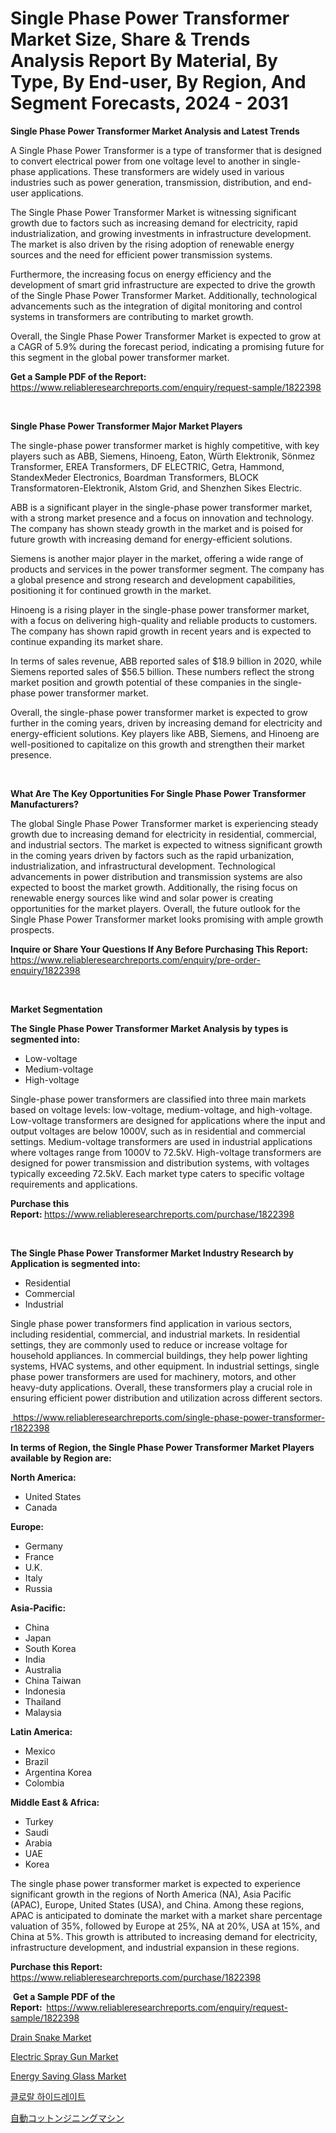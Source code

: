 <p><h1>Single Phase Power Transformer Market Size, Share & Trends Analysis Report By Material, By Type, By End-user, By Region, And Segment Forecasts, 2024 - 2031</h1></p><p><strong>Single Phase Power Transformer Market Analysis and Latest Trends</strong></p>
<p><p>A Single Phase Power Transformer is a type of transformer that is designed to convert electrical power from one voltage level to another in single-phase applications. These transformers are widely used in various industries such as power generation, transmission, distribution, and end-user applications.</p><p>The Single Phase Power Transformer Market is witnessing significant growth due to factors such as increasing demand for electricity, rapid industrialization, and growing investments in infrastructure development. The market is also driven by the rising adoption of renewable energy sources and the need for efficient power transmission systems.</p><p>Furthermore, the increasing focus on energy efficiency and the development of smart grid infrastructure are expected to drive the growth of the Single Phase Power Transformer Market. Additionally, technological advancements such as the integration of digital monitoring and control systems in transformers are contributing to market growth.</p><p>Overall, the Single Phase Power Transformer Market is expected to grow at a CAGR of 5.9% during the forecast period, indicating a promising future for this segment in the global power transformer market.</p></p>
<p><strong>Get a Sample PDF of the Report:&nbsp;</strong> <a href="https://www.reliableresearchreports.com/enquiry/request-sample/1822398">https://www.reliableresearchreports.com/enquiry/request-sample/1822398</a></p>
<p>&nbsp;</p>
<p><strong>Single Phase Power Transformer Major Market Players</strong></p>
<p><p>The single-phase power transformer market is highly competitive, with key players such as ABB, Siemens, Hinoeng, Eaton, Würth Elektronik, Sönmez Transformer, EREA Transformers, DF ELECTRIC, Getra, Hammond, StandexMeder Electronics, Boardman Transformers, BLOCK Transformatoren-Elektronik, Alstom Grid, and Shenzhen Sikes Electric.</p><p>ABB is a significant player in the single-phase power transformer market, with a strong market presence and a focus on innovation and technology. The company has shown steady growth in the market and is poised for future growth with increasing demand for energy-efficient solutions.</p><p>Siemens is another major player in the market, offering a wide range of products and services in the power transformer segment. The company has a global presence and strong research and development capabilities, positioning it for continued growth in the market.</p><p>Hinoeng is a rising player in the single-phase power transformer market, with a focus on delivering high-quality and reliable products to customers. The company has shown rapid growth in recent years and is expected to continue expanding its market share.</p><p>In terms of sales revenue, ABB reported sales of $18.9 billion in 2020, while Siemens reported sales of $56.5 billion. These numbers reflect the strong market position and growth potential of these companies in the single-phase power transformer market.</p><p>Overall, the single-phase power transformer market is expected to grow further in the coming years, driven by increasing demand for electricity and energy-efficient solutions. Key players like ABB, Siemens, and Hinoeng are well-positioned to capitalize on this growth and strengthen their market presence.</p></p>
<p>&nbsp;</p>
<p><strong>What Are The Key Opportunities For Single Phase Power Transformer Manufacturers?</strong></p>
<p><p>The global Single Phase Power Transformer market is experiencing steady growth due to increasing demand for electricity in residential, commercial, and industrial sectors. The market is expected to witness significant growth in the coming years driven by factors such as the rapid urbanization, industrialization, and infrastructural development. Technological advancements in power distribution and transmission systems are also expected to boost the market growth. Additionally, the rising focus on renewable energy sources like wind and solar power is creating opportunities for the market players. Overall, the future outlook for the Single Phase Power Transformer market looks promising with ample growth prospects.</p></p>
<p><strong>Inquire or Share Your Questions If Any Before Purchasing This Report:</strong> <a href="https://www.reliableresearchreports.com/enquiry/pre-order-enquiry/1822398">https://www.reliableresearchreports.com/enquiry/pre-order-enquiry/1822398</a></p>
<p>&nbsp;</p>
<p><strong>Market Segmentation</strong></p>
<p><strong>The Single Phase Power Transformer Market Analysis by types is segmented into:</strong></p>
<p><ul><li>Low-voltage</li><li>Medium-voltage</li><li>High-voltage</li></ul></p>
<p><p>Single-phase power transformers are classified into three main markets based on voltage levels: low-voltage, medium-voltage, and high-voltage. Low-voltage transformers are designed for applications where the input and output voltages are below 1000V, such as in residential and commercial settings. Medium-voltage transformers are used in industrial applications where voltages range from 1000V to 72.5kV. High-voltage transformers are designed for power transmission and distribution systems, with voltages typically exceeding 72.5kV. Each market type caters to specific voltage requirements and applications.</p></p>
<p><strong>Purchase this Report:&nbsp;</strong><a href="https://www.reliableresearchreports.com/purchase/1822398">https://www.reliableresearchreports.com/purchase/1822398</a></p>
<p>&nbsp;</p>
<p><strong>The Single Phase Power Transformer Market Industry Research by Application is segmented into:</strong></p>
<p><ul><li>Residential</li><li>Commercial</li><li>Industrial</li></ul></p>
<p><p>Single phase power transformers find application in various sectors, including residential, commercial, and industrial markets. In residential settings, they are commonly used to reduce or increase voltage for household appliances. In commercial buildings, they help power lighting systems, HVAC systems, and other equipment. In industrial settings, single phase power transformers are used for machinery, motors, and other heavy-duty applications. Overall, these transformers play a crucial role in ensuring efficient power distribution and utilization across different sectors.</p></p>
<p><a href="https://www.reliableresearchreports.com/single-phase-power-transformer-r1822398">&nbsp;https://www.reliableresearchreports.com/single-phase-power-transformer-r1822398</a></p>
<p><strong>In terms of Region, the Single Phase Power Transformer Market Players available by Region are:</strong></p>
<p>
    <p> <strong> North America: </strong>
        <ul>
            <li>United States</li>
            <li>Canada</li>
        </ul>
        </p> 
    <p> <strong> Europe: </strong>
        <ul>
            <li>Germany</li>
            <li>France</li>
            <li>U.K.</li>
            <li>Italy</li>
            <li>Russia</li>
        </ul>
        </p> 
    <p> <strong> Asia-Pacific: </strong>
        <ul>
            <li>China</li>
            <li>Japan</li>
            <li>South Korea</li>
            <li>India</li>
            <li>Australia</li>
            <li>China Taiwan</li>
            <li>Indonesia</li>
            <li>Thailand</li>
            <li>Malaysia</li>
        </ul>
        </p> 
    <p> <strong> Latin America: </strong>
        <ul>
            <li>Mexico</li>
            <li>Brazil</li>
            <li>Argentina Korea</li>
            <li>Colombia</li>
        </ul>
        </p> 
    <p> <strong> Middle East & Africa: </strong>
        <ul>
            <li>Turkey</li>
            <li>Saudi</li>
            <li>Arabia</li>
            <li>UAE</li>
            <li>Korea</li>
        </ul>
    </p>
    </p>
<p><p>The single phase power transformer market is expected to experience significant growth in the regions of North America (NA), Asia Pacific (APAC), Europe, United States (USA), and China. Among these regions, APAC is anticipated to dominate the market with a market share percentage valuation of 35%, followed by Europe at 25%, NA at 20%, USA at 15%, and China at 5%. This growth is attributed to increasing demand for electricity, infrastructure development, and industrial expansion in these regions.</p></p>
<p><strong>Purchase this Report: </strong><a href="https://www.reliableresearchreports.com/purchase/1822398">https://www.reliableresearchreports.com/purchase/1822398</a></p>
<p>&nbsp;<strong>Get a Sample PDF of the Report:&nbsp;&nbsp;</strong><a href="https://www.reliableresearchreports.com/enquiry/request-sample/1822398">https://www.reliableresearchreports.com/enquiry/request-sample/1822398</a></p>
<p><strong></strong></p>
<p><p><a href="https://github.com/wusalecollins540tpqoz/Market-Research-Report-List-2/blob/main/drain-snake-market.md">Drain Snake Market</a></p><p><a href="https://github.com/pjcfca/Market-Research-Report-List-2/blob/main/electric-spray-gun-market.md">Electric Spray Gun Market</a></p><p><a href="https://issuu.com/reportprime-2/docs/energy-saving-glass-market-size-2030.pptx">Energy Saving Glass Market</a></p><p><a href="https://github.com/royErdmtyan906778/Market-Research-Report-List-1/blob/main/324721428085.md">클로랄 하이드레이트</a></p><p><a href="https://github.com/bevdtkn4419963/Market-Research-Report-List-1/blob/main/552147830681.md">自動コットンジニングマシン</a></p></p>